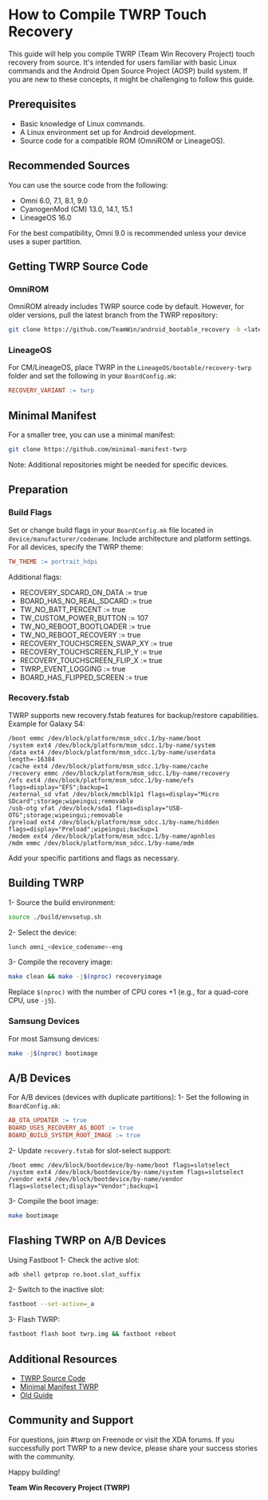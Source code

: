 # How to Compile TWRP Touch Recovery
This guide will help you compile TWRP (Team Win Recovery Project) touch recovery from source. It's intended for users familiar with basic 
Linux commands and the Android Open Source Project (AOSP) build system. If you are new to these concepts, it might be 
challenging to follow this guide.

## Prerequisites
- Basic knowledge of Linux commands.
- A Linux environment set up for Android development.
- Source code for a compatible ROM (OmniROM or LineageOS).

## Recommended Sources
You can use the source code from the following:
- Omni 6.0, 7.1, 8.1, 9.0
- CyanogenMod (CM) 13.0, 14.1, 15.1
- LineageOS 16.0

For the best compatibility, Omni 9.0 is recommended unless your device uses a super partition.

## Getting TWRP Source Code
### OmniROM
OmniROM already includes TWRP source code by default. However, for older versions, pull the latest branch from the TWRP repository:
```sh
git clone https://github.com/TeamWin/android_bootable_recovery -b <latest-branch>
```
### LineageOS
For CM/LineageOS, place TWRP in the `LineageOS/bootable/recovery-twrp` folder and set the following in your `BoardConfig.mk`:
```makefile
RECOVERY_VARIANT := twrp
```

## Minimal Manifest
For a smaller tree, you can use a minimal manifest:
```sh
git clone https://github.com/minimal-manifest-twrp
```
Note: Additional repositories might be needed for specific devices.

## Preparation
### Build Flags
Set or change build flags in your `BoardConfig.mk` file located in `device/manufacturer/codename`. Include architecture and platform settings. 
For all devices, specify the TWRP theme:
```makefile
TW_THEME := portrait_hdpi
```

Additional flags:
- RECOVERY_SDCARD_ON_DATA := true
- BOARD_HAS_NO_REAL_SDCARD := true
- TW_NO_BATT_PERCENT := true
- TW_CUSTOM_POWER_BUTTON := 107
- TW_NO_REBOOT_BOOTLOADER := true
- TW_NO_REBOOT_RECOVERY := true
- RECOVERY_TOUCHSCREEN_SWAP_XY := true
- RECOVERY_TOUCHSCREEN_FLIP_Y := true
- RECOVERY_TOUCHSCREEN_FLIP_X := true
- TWRP_EVENT_LOGGING := true
- BOARD_HAS_FLIPPED_SCREEN := true

### Recovery.fstab
TWRP supports new recovery.fstab features for backup/restore capabilities. Example for Galaxy S4:
```fstab
/boot emmc /dev/block/platform/msm_sdcc.1/by-name/boot
/system ext4 /dev/block/platform/msm_sdcc.1/by-name/system
/data ext4 /dev/block/platform/msm_sdcc.1/by-name/userdata length=-16384
/cache ext4 /dev/block/platform/msm_sdcc.1/by-name/cache
/recovery emmc /dev/block/platform/msm_sdcc.1/by-name/recovery
/efs ext4 /dev/block/platform/msm_sdcc.1/by-name/efs flags=display="EFS";backup=1
/external_sd vfat /dev/block/mmcblk1p1 flags=display="Micro SDcard";storage;wipeingui;removable
/usb-otg vfat /dev/block/sda1 flags=display="USB-OTG";storage;wipeingui;removable
/preload ext4 /dev/block/platform/msm_sdcc.1/by-name/hidden flags=display="Preload";wipeingui;backup=1
/modem ext4 /dev/block/platform/msm_sdcc.1/by-name/apnhlos
/mdm emmc /dev/block/platform/msm_sdcc.1/by-name/mdm
```
Add your specific partitions and flags as necessary.

## Building TWRP
1- Source the build environment:
```sh
source ./build/envsetup.sh
```
2- Select the device:
```sh
lunch omni_<device_codename>-eng
```
3- Compile the recovery image:
```sh
make clean && make -j$(nproc) recoveryimage
```
Replace `$(nproc)` with the number of CPU cores +1 (e.g., for a quad-core CPU, use `-j5`).

### Samsung Devices
For most Samsung devices:
```sh
make -j$(nproc) bootimage
```

## A/B Devices
For A/B devices (devices with duplicate partitions):
1- Set the following in `BoardConfig.mk`:
```makefile
AB_OTA_UPDATER := true
BOARD_USES_RECOVERY_AS_BOOT := true
BOARD_BUILD_SYSTEM_ROOT_IMAGE := true
```
2- Update `recovery.fstab` for slot-select support:
```fstab
/boot emmc /dev/block/bootdevice/by-name/boot flags=slotselect
/system ext4 /dev/block/bootdevice/by-name/system flags=slotselect
/vendor ext4 /dev/block/bootdevice/by-name/vendor flags=slotselect;display="Vendor";backup=1
```
3- Compile the boot image:
```sh
make bootimage
```

## Flashing TWRP on A/B Devices
Using Fastboot
1- Check the active slot:
```sh
adb shell getprop ro.boot.slot_suffix
```
2- Switch to the inactive slot:
```sh
fastboot --set-active=_a
```
3- Flash TWRP:
```sh
fastboot flash boot twrp.img && fastboot reboot
```

## Additional Resources
- [TWRP Source Code](https://github.com/TeamWin/android_bootable_recovery)
- [Minimal Manifest TWRP](https://github.com/minimal-manifest-twrp)
- [Old Guide](http://xdaforums.com/showpost.php?p=65482905&postcount=1471)

## Community and Support
For questions, join #twrp on Freenode or visit the XDA forums. If you successfully port TWRP to a new device, 
please share your success stories with the community.

Happy building!

**Team Win Recovery Project (TWRP)**
